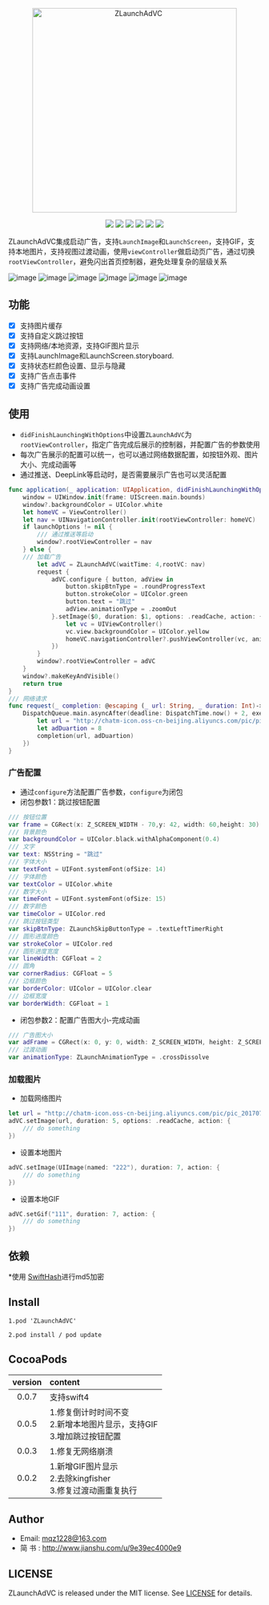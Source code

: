 <p align="center">
<img src="https://github.com/MQZHot/ZLaunchAdVC/raw/master/Picture/ZLaunchAdVC.png" alt="ZLaunchAdVC" title="ZLaunchAdVC" width="408"/>
</p>

<p align="center">
<img src="https://img.shields.io/badge/platform-iOS-yellow.svg">
<img src="https://img.shields.io/badge/language-swift-red.svg">
<img src="https://img.shields.io/badge/support-swift%204%2B-green.svg">
<img src="https://img.shields.io/badge/support-iOS%208%2B-blue.svg">
<img src="https://img.shields.io/badge/license-MIT%20License-brightgreen.svg">
<img src="https://img.shields.io/cocoapods/v/ZLaunchAdVC.svg?style=flat">
</p>


ZLaunchAdVC集成启动广告，支持`LaunchImage`和`LaunchScreen`，支持GIF，支持本地图片，支持视图过渡动画，使用`viewController`做启动页广告，通过切换`rootViewController`，避免闪出首页控制器，避免处理复杂的层级关系

![image](https://github.com/MQZHot/ZLaunchAdVC/raw/master/Picture/pic0.gif) ![image](https://github.com/MQZHot/ZLaunchAdVC/raw/master/Picture/pic2.gif) ![image](https://github.com/MQZHot/ZLaunchAdVC/raw/master/Picture/pic3.gif) ![image](https://github.com/MQZHot/ZLaunchAdVC/raw/master/Picture/pic4.gif) ![image](https://github.com/MQZHot/ZLaunchAdVC/raw/master/Picture/pic5.gif) ![image](https://github.com/MQZHot/ZLaunchAdVC/raw/master/Picture/pic6.gif)

## 功能

- [x] 支持图片缓存
- [x] 支持自定义跳过按钮
- [x] 支持网络/本地资源，支持GIF图片显示
- [x] 支持LaunchImage和LaunchScreen.storyboard.
- [x] 支持状态栏颜色设置、显示与隐藏
- [x] 支持广告点击事件
- [x] 支持广告完成动画设置

## 使用
* `didFinishLaunchingWithOptions`中设置`ZLaunchAdVC`为`rootViewController`，指定广告完成后展示的控制器，并配置广告的参数使用
* 每次广告展示的配置可以统一，也可以通过网络数据配置，如按钮外观、图片大小、完成动画等
* 通过推送、DeepLink等启动时，是否需要展示广告也可以灵活配置
```swift
func application(_ application: UIApplication, didFinishLaunchingWithOptions launchOptions: [UIApplicationLaunchOptionsKey: Any]?) -> Bool {
    window = UIWindow.init(frame: UIScreen.main.bounds)
    window?.backgroundColor = UIColor.white
    let homeVC = ViewController()
    let nav = UINavigationController.init(rootViewController: homeVC)
    if launchOptions != nil {
        /// 通过推送等启动
        window?.rootViewController = nav
    } else {
    /// 加载广告
        let adVC = ZLaunchAdVC(waitTime: 4,rootVC: nav)
        request {
            adVC.configure { button, adView in
                button.skipBtnType = .roundProgressText
                button.strokeColor = UIColor.green
                button.text = "跳过"
                adView.animationType = .zoomOut
            }.setImage($0, duration: $1, options: .readCache, action: {
                let vc = UIViewController()
                vc.view.backgroundColor = UIColor.yellow
                homeVC.navigationController?.pushViewController(vc, animated: true)
            })
        }
        window?.rootViewController = adVC
    }
    window?.makeKeyAndVisible()
    return true
}
/// 网络请求
func request(_ completion: @escaping (_ url: String, _ duration: Int)->()) -> Void {
    DispatchQueue.main.asyncAfter(deadline: DispatchTime.now() + 2, execute: {
        let url = "http://chatm-icon.oss-cn-beijing.aliyuncs.com/pic/pic_20170724152928869.gif"
        let adDuartion = 8
        completion(url, adDuartion)
    })
}
```
 ### 广告配置
 * 通过`configure`方法配置广告参数，`configure`为闭包
 * 闭包参数1：跳过按钮配置
 ```swift
 /// 按钮位置
 var frame = CGRect(x: Z_SCREEN_WIDTH - 70,y: 42, width: 60,height: 30)
 /// 背景颜色
 var backgroundColor = UIColor.black.withAlphaComponent(0.4)
 /// 文字
 var text: NSString = "跳过"
 /// 字体大小
 var textFont = UIFont.systemFont(ofSize: 14)
 /// 字体颜色
 var textColor = UIColor.white
 /// 数字大小
 var timeFont = UIFont.systemFont(ofSize: 15)
 /// 数字颜色
 var timeColor = UIColor.red
 /// 跳过按钮类型
 var skipBtnType: ZLaunchSkipButtonType = .textLeftTimerRight
 /// 圆形进度颜色
 var strokeColor = UIColor.red
 /// 圆形进度宽度
 var lineWidth: CGFloat = 2
 /// 圆角
 var cornerRadius: CGFloat = 5
 /// 边框颜色
 var borderColor: UIColor = UIColor.clear
 /// 边框宽度
 var borderWidth: CGFloat = 1
 ```
 * 闭包参数2：配置广告图大小-完成动画
```swift
/// 广告图大小
var adFrame = CGRect(x: 0, y: 0, width: Z_SCREEN_WIDTH, height: Z_SCREEN_HEIGHT-100)
/// 过渡动画
var animationType: ZLaunchAnimationType = .crossDissolve
```
### 加载图片
 * 加载网络图片
```swift
let url = "http://chatm-icon.oss-cn-beijing.aliyuncs.com/pic/pic_20170724152928869.gif"
adVC.setImage(url, duration: 5, options: .readCache, action: {
    /// do something
})

```

 * 设置本地图片
```swift
adVC.setImage(UIImage(named: "222"), duration: 7, action: {
    /// do something
})

```
 * 设置本地GIF
```swift
adVC.setGif("111", duration: 7, action: {
    /// do something
})
```

## 依赖

*使用 [SwiftHash](https://github.com/onmyway133/SwiftHash)进行md5加密

## Install
```
1.pod 'ZLaunchAdVC'

2.pod install / pod update
```
## CocoaPods
| version | content |
|:---:|:---|
|0.0.7|支持swift4|
|0.0.5|1.修复倒计时时间不变<br>2.新增本地图片显示，支持GIF<br>3.增加跳过按钮配置|
|0.0.3|1.修复无网络崩溃|
|0.0.2|1.新增GIF图片显示<br>2.去除kingfisher<br>3.修复过渡动画重复执行|

## Author

* Email: mqz1228@163.com
* 简 书 : http://www.jianshu.com/u/9e39ec4000e9

## LICENSE

ZLaunchAdVC is released under the MIT license. See [LICENSE](https://github.com/MQZHot/ZLaunchAdVC/blob/master/LICENSE) for details.


